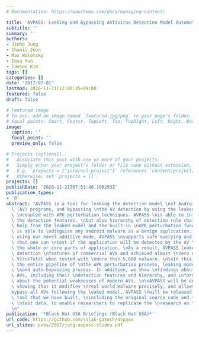 ```yaml
---
# Documentation: https://wowchemy.com/docs/managing-content/

title: 'AVPASS: Leaking and Bypassing Antivirus Detection Model Automatically'
subtitle: ''
summary: ''
authors:
- Jinho Jung
- Chanil Jeon
- Max Wolotsky
- Insu Yun
- Taesoo Kim
tags: []
categories: []
date: '2017-07-01'
lastmod: 2020-11-21T12:00:35+09:00
featured: false
draft: false

# Featured image
# To use, add an image named `featured.jpg/png` to your page's folder.
# Focal points: Smart, Center, TopLeft, Top, TopRight, Left, Right, BottomLeft, Bottom, BottomRight.
image:
  caption: ''
  focal_point: ''
  preview_only: false

# Projects (optional).
#   Associate this post with one or more of your projects.
#   Simply enter your project's folder or file name without extension.
#   E.g. `projects = ["internal-project"]` references `content/project/deep-learning/index.md`.
#   Otherwise, set `projects = []`.
projects: []
publishDate: '2020-11-21T07:51:48.100293Z'
publication_types:
- '0'
abstract: "AVPASS is a tool for leaking the detection model \nof Android antivirus\
  \ (AV) programs, and bypassing \nthe AV detection by using the leaked information\
  \ \ncoupled with APK perturbation techniques. AVPASS \nis able to infer not only\
  \ the detection features, \nbut also hierarchy of detection rule chains. \nWith\
  \ help from the leaked model and the built-in \nAPK perturbation functions, AVPASS\
  \ is able to \ndisguise any android malware as a benign application. \nFurthermore,\
  \ using our novel additive mode, AVPASS \nsupports safe querying and guarantees\
  \ that one can \ntest if the application will be detected by the AV \nwithout sending\
  \ the whole or core parts of application. \nAs a result, AVPASS leaked significant\
  \ detection \nfeatures of commercial AVs and achieved almost \nzero detection from\
  \ VirusTotal when tested with \nmore than 5,000 malware. \n\nIn this talk, we present\
  \ the entire pipeline of \nthe APK perturbation process, leaking model process,\
  \ \nand auto-bypassing process. In addition, we show \nfindings about commercial\
  \ AVs, including their \ndetection features and hierarchy, and inform the \nattendees\
  \ about the potential weaknesses of modern AVs. \n\nAVPASS will be demonstrated,\
  \ showing that it modifies \nreal world malware precisely, and allows them to \n\
  bypass all AVs following the leaked model. AVPASS \nwill be released with every\
  \ tool that we have built, \nincluding the original source code and the related\
  \ \ntest data, to enable researchers to replicate the \nresearch on their own.\n\
  \n"
publication: '*Black Hat USA Briefings (Black Hat USA)*'
url_code: https://github.com/sslab-gatech/avpass
url_slides: pubs/2017/jung:avpass-slides.pdf
---
```

